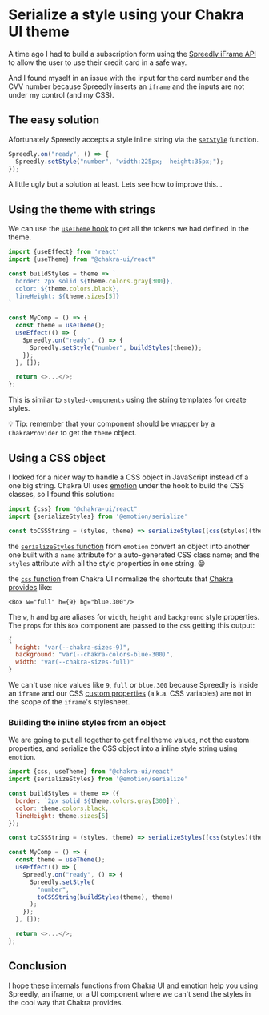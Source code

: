 # Serialize a style using your Chakra UI theme

A time ago I had to build a subscription form using the [Spreedly iFrame API](https://docs.spreedly.com/reference/iframe/v1/) to allow the user to use their credit card in a safe way.

And I found myself in an issue with the input for the card number and the CVV number because Spreedly inserts an `iframe` and the inputs are not under my control (and my CSS).

## The easy solution

Afortunately Spreedly accepts a style inline string via the [`setStyle`](https://docs.spreedly.com/reference/iframe/v1/#setstyle) function.

```javascript
Spreedly.on("ready", () => {
  Spreedly.setStyle("number", "width:225px;  height:35px;");
});
```

A little ugly but a solution at least. Lets see how to improve this...

## Using the theme with strings

We can use the [`useTheme` hook](https://chakra-ui.com/docs/hooks/use-theme) to get all the tokens we had defined in the theme.

```javascript
import {useEffect} from 'react'
import {useTheme} from "@chakra-ui/react"

const buildStyles = theme => `
  border: 2px solid ${theme.colors.gray[300]},
  color: ${theme.colors.black},
  lineHeight: ${theme.sizes[5]}
`

const MyComp = () => {
  const theme = useTheme();
  useEffect(() => {
    Spreedly.on("ready", () => {
      Spreedly.setStyle("number", buildStyles(theme));
    });
  }, []);

  return <>...</>;
};
```

This is similar to `styled-components` using the string templates for create styles.

💡 Tip: remember that your component should be wrapper by a `ChakraProvider` to get the `theme` object.

## Using a CSS object

I looked for a nicer way to handle a CSS object in JavaScript instead of a one big string. Chakra UI uses [emotion](https://emotion.sh/) under the hook to build the CSS classes, so I found this solution:

```javascript
import {css} from "@chakra-ui/react"
import {serializeStyles} from '@emotion/serialize'

const toCSSString = (styles, theme) => serializeStyles([css(styles)(theme)]).styles;
```

the [`serializeStyles` function](https://github.com/emotion-js/emotion/blob/main/packages/serialize/) from `emotion` convert an object into another one built with a `name` attribute for a auto-generated CSS class name; and the `styles` attribute with all the style properties in one string. 😁

the [`css` function](https://github.com/chakra-ui/chakra-ui/blob/main/packages/styled-system/src/css.ts) from Chakra UI normalize the shortcuts that [Chakra provides](https://chakra-ui.com/docs/features/style-props) like:

```
<Box w="full" h={9} bg="blue.300"/>
```

The `w`, `h` and `bg` are aliases for `width`, `height` and `background` style properties. The `props` for this `Box` component are passed to the `css` getting this output:

```javascript
{
  height: "var(--chakra-sizes-9)",
  background: "var(--chakra-colors-blue-300)",
​  width: "var(--chakra-sizes-full)"
}
```

We can't use nice values like `9`, `full` or `blue.300` because Spreedly is inside an `iframe` and our CSS [custom properties](https://developer.mozilla.org/en-US/docs/Web/CSS/--*) (a.k.a. CSS variables) are not in the scope of the `iframe`'s stylesheet.

### Building the inline styles from an object

We are going to put all together to get final theme values, not the custom properties, and serialize the CSS object into a inline style string using `emotion`.

```javascript
import {css, useTheme} from "@chakra-ui/react"
import {serializeStyles} from '@emotion/serialize'

const buildStyles = theme => ({
  border: `2px solid ${theme.colors.gray[300]}`,
  color: theme.colors.black,
  lineHeight: theme.sizes[5]
});

const toCSSString = (styles, theme) => serializeStyles([css(styles)(theme)]).styles;

const MyComp = () => {
  const theme = useTheme();
  useEffect(() => {
    Spreedly.on("ready", () => {
      Spreedly.setStyle(
        "number",
        toCSSString(buildStyles(theme), theme)
      );
    });
  }, []);

  return <>...</>;
};
```

## Conclusion

I hope these internals functions from Chakra UI and emotion help you using Spreedly, an iframe, or a UI component where we can't send the styles in the cool way that Chakra provides.
